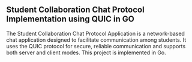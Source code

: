 ## Student Collaboration Chat Protocol Implementation using QUIC in GO

The Student Collaboration Chat Protocol Application is a network-based chat application designed to facilitate communication among students. It uses the QUIC protocol for secure, reliable communication and supports both server and client modes. This project is implemented in Go.
